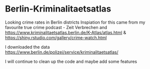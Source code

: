 # Berlin-Kriminalitaetsatlas
Looking crime rates in Berlin districts 
Inspiation for this came from my favourite true crime podcast - Zeit Verbrechen and https://www.kriminalitaetsatlas.berlin.de/K-Atlas/atlas.html &
https://shiny.rstudio.com/gallery/crime-watch.html

I downloaded the data https://www.berlin.de/polizei/service/kriminalitaetsatlas/

I will continue to clean up the code and maybe add some features 
